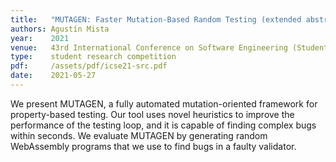 ```yaml
---
title:   "MUTAGEN: Faster Mutation-Based Random Testing (extended abstract)"
authors: Agustín Mista
year:    2021
venue:   43rd International Conference on Software Engineering (Student Research Competition)
type:    student research competition
pdf:     /assets/pdf/icse21-src.pdf
date:    2021-05-27
---
```


We present MUTAGEN, a fully automated mutation-oriented framework for property-based testing. Our tool uses novel heuristics to improve the performance of the testing loop, and it is capable of finding complex bugs within seconds. We evaluate MUTAGEN by generating random WebAssembly programs that we use to find bugs in a faulty validator.
